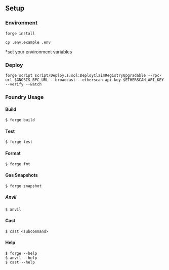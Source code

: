 ## Setup

### Environment

```shell
forge install
```


```shell
cp .env.example .env
```
*set your environment variables


### Deploy

```shell
forge script script/Deploy.s.sol:DeployClaimRegistryUpgradable --rpc-url $GNOSIS_RPC_URL --broadcast --etherscan-api-key $ETHERSCAN_API_KEY --verify --watch
```





### Foundry Usage

#### Build

```shell
$ forge build
```

#### Test

```shell
$ forge test
```

#### Format

```shell
$ forge fmt
```

#### Gas Snapshots
```shell
$ forge snapshot
```

##### Anvil
```shell
$ anvil
```

#### Cast
```shell
$ cast <subcommand>
```

#### Help
```shell
$ forge --help
$ anvil --help
$ cast --help
```
